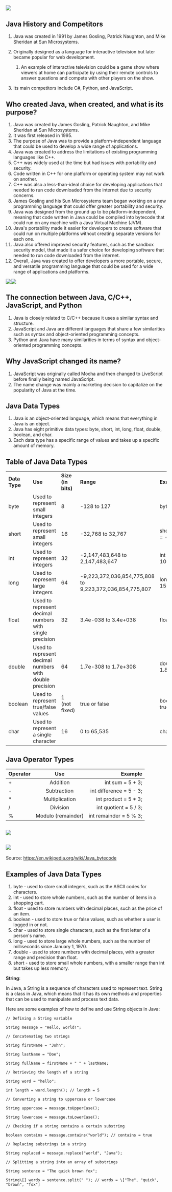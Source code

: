## ![](https://lh6.googleusercontent.com/OUbS1ORjQud3inaglt8qzGcztyA1vtenvholtMfSBQ3OrKQ5lIa1m0l3AtMg5cd1YqBL7hNZQ2srrOsBaTCBiggW_N-5VJ1Brdh_gyZgdme9NqhfkF67r-itjUtKEfl2WIRmETFi6YPN34nDj6wffac)


## Java History and Competitors

1. Java was created in 1991 by James Gosling, Patrick Naughton, and Mike Sheridan at Sun Microsystems.

2. Originally designed as a language for interactive television but later became popular for web development.

    1. An example of interactive television could be a game show where viewers at home can participate by using their remote controls to answer questions and compete with other players on the show. 

3. Its main competitors include C#, Python, and JavaScript.


## Who created Java, when created, and what is its purpose?

1. Java was created by James Gosling, Patrick Naughton, and Mike Sheridan at Sun Microsystems.
2. It was first released in 1995.
3. The purpose of Java was to provide a platform-independent language that could be used to develop a wide range of applications.
4. Java was created to address the limitations of existing programming languages like C++.
5. C++ was widely used at the time but had issues with portability and security.
6. Code written in C++ for one platform or operating system may not work on another.
7. C++ was also a less-than-ideal choice for developing applications that needed to run code downloaded from the internet due to security concerns.
8. James Gosling and his Sun Microsystems team began working on a new programming language that could offer greater portability and security.
9. Java was designed from the ground up to be platform-independent, meaning that code written in Java could be compiled into bytecode that could run on any machine with a Java Virtual Machine (JVM).
10. Java's portability made it easier for developers to create software that could run on multiple platforms without creating separate versions for each one.
11. Java also offered improved security features, such as the sandbox security model, that made it a safer choice for developing software that needed to run code downloaded from the internet.
12. Overall, Java was created to offer developers a more portable, secure, and versatile programming language that could be used for a wide range of applications and platforms.

![](https://lh3.googleusercontent.com/5ibVviO35E4MEdRizbps544vCc7LfhH0aS8trPeJem63b02UbgZCAqooDSEZeL9aWhQP851Ucx8i_avrwkhr6TCovVDI61YKh1MvcvCFTQWBOBcxQWtoUXKy6sJWBDRnthOiyCit0Q1A8mJikfsXqWA)![](https://lh4.googleusercontent.com/LXn3rnefnZq7TnsOUEwwgVOiTjwg0YBZXt-LctbRHS6_7jEhARgkVYcEoD2WlZLh27mQY4FekF57eLfhoamwmkzBMmVe11AA48XINTaxB4vxbEnECe-SPSb6C0fPU7W5rPPEIFLMW-wRvQXeMpOb5Ls)


## The connection between Java, C/C++, JavaScript, and Python

1. Java is closely related to C/C++ because it uses a similar syntax and structure.
2. JavaScript and Java are different languages that share a few similarities such as syntax and object-oriented programming concepts.
3. Python and Java have many similarities in terms of syntax and object-oriented programming concepts.


## Why JavaScript changed its name?

1. JavaScript was originally called Mocha and then changed to LiveScript before finally being named JavaScript.
2. The name change was mainly a marketing decision to capitalize on the popularity of Java at the time.


## Java Data Types

1. Java is an object-oriented language, which means that everything in Java is an object.
2. Java has eight primitive data types: byte, short, int, long, float, double, boolean, and char.
3. Each data type has a specific range of values and takes up a specific amount of memory.


## Table of Java Data Types

|               |                                                         |                    |                                                          |                                |
| ------------- | ------------------------------------------------------- | ------------------ | -------------------------------------------------------- | ------------------------------ |
| **Data Type** | **Use**                                                 | **Size (in bits)** | **Range**                                                | **Example**                    |
| byte          | Used to represent small integers                        | 8                  | \-128 to 127                                             | byte age = 25;                 |
| short         | Used to represent small integers                        | 16                 | \-32,768 to 32,767                                       | short temperature = -10;       |
| int           | Used to represent integers                              | 32                 | \-2,147,483,648 to 2,147,483,647                         | int population = 1000000;      |
| long          | Used to represent large integers                        | 64                 | \-9,223,372,036,854,775,808 to 9,223,372,036,854,775,807 | long distance = 150000000000L; |
| float         | Used to represent decimal numbers with single precision | 32                 | 3.4e-038 to 3.4e+038                                     | float pi = 3.14f;              |
| double        | Used to represent decimal numbers with double precision | 64                 | 1.7e-308 to 1.7e+308                                     | double height = 1.85;          |
| boolean       | Used to represent true/false values                     | 1 (not fixed)      | true or false                                            | boolean isTall = true;         |
| char          | Used to represent a single character                    | 16                 | 0 to 65,535                                              | char letter = 'A';             |


## Java Operator Types

| Operator |         Use         |                 Example |
|----------|:-------------------:|------------------------:|
| + |      Addition       |        int sum = 5 + 3; |
| - |     Subtraction     | int difference = 5 - 3; |
| * |   Multiplication    |   int product = 5 \* 3; |
| / |      Division       |   int quotient = 5 / 3; |
| % | Modulo (remainder)  |  int remainder = 5 % 3; |


## ![](https://lh5.googleusercontent.com/kiHZIeurpgP80e7XSWAWsf-vb2VP31hJC0kZeXRrZjsyBu3YciBtfL3YMepZWhOZVkflxEsrfE-0LQq__o6i7_31XuSPMumjvqsw5kIeXmRDAVj46n66QCFLoNjp4wG3DK4tfpiDqWstuY0FE_dYvkk)


## ![](https://lh3.googleusercontent.com/QNUjApkYEqcPEV7Tm7_mHLz-QpEoDWiKNPwPNB3prTtj-TJP0_R2x0UMvA3xon4GPAU1geX5TqlBGwGuwue91Yszyj8KyvRQu1O5_BWud7z_GonrLKYsrotpj-_xya6pSg_BblMKSl-CEn_urscWozg)

Source: <https://en.wikipedia.org/wiki/Java_bytecode> 


## Examples of Java Data Types

1. byte - used to store small integers, such as the ASCII codes for characters.
2. int - used to store whole numbers, such as the number of items in a shopping cart.
3. float - used to store numbers with decimal places, such as the price of an item.
4. boolean - used to store true or false values, such as whether a user is logged in or not.
5. char - used to store single characters, such as the first letter of a person's name.
6. long - used to store large whole numbers, such as the number of milliseconds since January 1, 1970.
7. double - used to store numbers with decimal places, with a greater range and precision than float.
8. short - used to store small whole numbers, with a smaller range than int but takes up less memory.

**String**:

In Java, a String is a sequence of characters used to represent text. String is a class in Java, which means that it has its own methods and properties that can be used to manipulate and process text data.

Here are some examples of how to define and use String objects in Java:
```
// Defining a String variable

String message = "Hello, world!";

// Concatenating two strings

String firstName = "John";

String lastName = "Doe";

String fullName = firstName + " " + lastName;

// Retrieving the length of a string

String word = "hello";

int length = word.length(); // length = 5

// Converting a string to uppercase or lowercase

String uppercase = message.toUpperCase();

String lowercase = message.toLowerCase();

// Checking if a string contains a certain substring

boolean contains = message.contains("world"); // contains = true

// Replacing substrings in a string

String replaced = message.replace("world", "Java");

// Splitting a string into an array of substrings

String sentence = "The quick brown fox";

String\[] words = sentence.split(" "); // words = \["The", "quick", "brown", "fox"]
```
